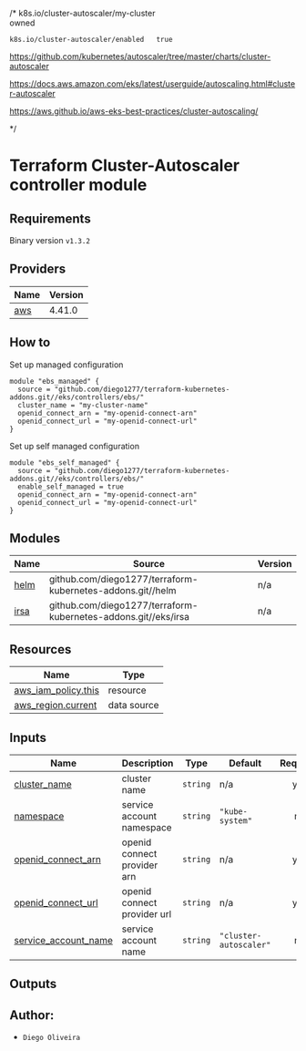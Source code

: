 /*
    k8s.io/cluster-autoscaler/my-cluster	
    owned

    k8s.io/cluster-autoscaler/enabled	true

https://github.com/kubernetes/autoscaler/tree/master/charts/cluster-autoscaler

https://docs.aws.amazon.com/eks/latest/userguide/autoscaling.html#cluster-autoscaler

https://aws.github.io/aws-eks-best-practices/cluster-autoscaling/

*/

# Terraform Cluster-Autoscaler controller module

## Requirements
Binary version ```v1.3.2```

## Providers

| Name | Version |
|------|---------|
| <a name="provider_aws"></a> [aws](#provider\_aws) | 4.41.0 |

## How to
Set up managed configuration
```
module "ebs_managed" {
  source = "github.com/diego1277/terraform-kubernetes-addons.git//eks/controllers/ebs/"
  cluster_name = "my-cluster-name"
  openid_connect_arn = "my-openid-connect-arn" 
  openid_connect_url = "my-openid-connect-url"
}
```
Set up self managed configuration
```
module "ebs_self_managed" {
  source = "github.com/diego1277/terraform-kubernetes-addons.git//eks/controllers/ebs/"
  enable_self_managed = true
  openid_connect_arn = "my-openid-connect-arn" 
  openid_connect_url = "my-openid-connect-url"
}
```
## Modules

| Name | Source | Version |
|------|--------|---------|
| <a name="module_helm"></a> [helm](#module\_helm) | github.com/diego1277/terraform-kubernetes-addons.git//helm | n/a |
| <a name="module_irsa"></a> [irsa](#module\_irsa) | github.com/diego1277/terraform-kubernetes-addons.git//eks/irsa | n/a |

## Resources

| Name | Type |
|------|------|
| [aws_iam_policy.this](https://registry.terraform.io/providers/hashicorp/aws/latest/docs/resources/iam_policy) | resource |
| [aws_region.current](https://registry.terraform.io/providers/hashicorp/aws/latest/docs/data-sources/region) | data source |

## Inputs

| Name | Description | Type | Default | Required |
|------|-------------|------|---------|:--------:|
| <a name="input_cluster_name"></a> [cluster\_name](#input\_cluster\_name) | cluster name | `string` | n/a | yes |
| <a name="input_namespace"></a> [namespace](#input\_namespace) | service account namespace | `string` | `"kube-system"` | no |
| <a name="input_openid_connect_arn"></a> [openid\_connect\_arn](#input\_openid\_connect\_arn) | openid connect provider arn | `string` | n/a | yes |
| <a name="input_openid_connect_url"></a> [openid\_connect\_url](#input\_openid\_connect\_url) | openid connect provider url | `string` | n/a | yes |
| <a name="input_service_account_name"></a> [service\_account\_name](#input\_service\_account\_name) | service account name | `string` | `"cluster-autoscaler"` | no |

## Outputs

## Author:
- `Diego Oliveira`